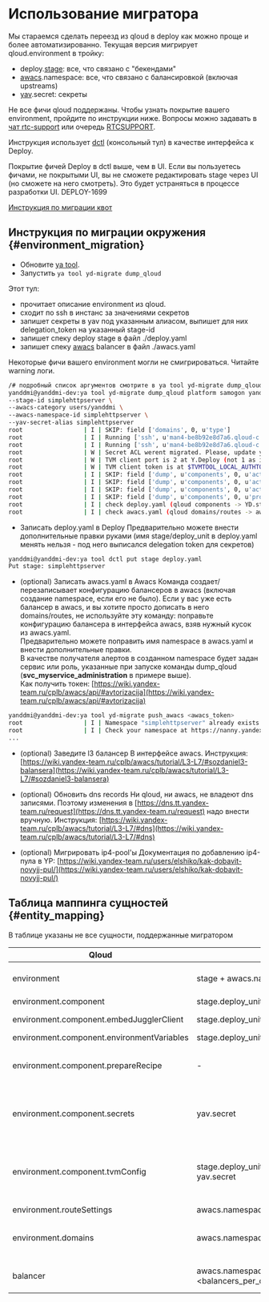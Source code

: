 # Использование мигратора

Мы стараемся сделать переезд из qloud в deploy как можно проще и более автоматизированно.
Текущая версия мигрирует qloud.environment в тройку:

- deploy.[stage](../../../concepts/stage/stage.md): все, что связано с "бекендами"
- [awacs](https://wiki.yandex-team.ru/cplb/awacs/).namespace: все, что связано с балансировкой (включая upstreams)
- [yav](https://vault-api.passport.yandex.net/docs/).secret: секреты

Не все фичи qloud поддержаны. Чтобы узнать покрытие вашего environment, пройдите по инструкции ниже.
Вопросы можно задавать в [чат rtc-support](https://t.me/joinchat/Be0kOD50fVxMoi_8hPvG6Q) или очередь [RTCSUPPORT](https://st.yandex-team.ru/createTicket?queue=RTCSUPPORT).

Инструкция использует [dctl](../../../reference/tools/dctl.md) (консольный тул) в качестве интерфейса к Deploy.

Покрытие фичей Deploy в dctl выше, чем в UI.
Если вы пользуетесь фичами, не покрытыми UI, вы не сможете редактировать stage через UI (но сможете на него смотреть).
Это будет устраняться в процессе разработки UI. DEPLOY-1699

[Инструкция по миграции квот](quota.md)

## Инструкция по миграции окружения {#environment_migration}

* Обновите [ya tool](https://wiki.yandex-team.ru/yatool/distrib/).
* Запустить `ya tool yd-migrate dump_qloud`

Этот тул:

* прочитает описание environment из qloud.
* сходит по ssh в инстанс за значениями секретов
* запишет секреты в yav под указанным алиасом, выпишет для них delegation_token на указанный stage-id
* запишет спеку deploy stage в файл ./deploy.yaml
* запишет спеку [awacs](https://wiki.yandex-team.ru/cplb/awacs/) balancer в файл ./awacs.yaml

Некоторые фичи вашего environment могли не смигрироваться. Читайте warning логи.

```bash
/# подробный список аргументов смотрите в ya tool yd-migrate dump_qloud -h
yanddmi@yanddmi-dev:ya tool yd-migrate dump_qloud platform samogon yanddmitest0 simplehttpserver 1040 svc_myservice_administration \
--stage-id simplehttpserver \
--awacs-category users/yanddmi \
--awacs-namespace-id simplehttpserver \
--yav-secret-alias simplehttpserver
root                 | I | SKIP: field ['domains', 0, u'type']
root                 | I | Running ['ssh', u'man4-be8b92e8d7a6.qloud-c.yandex.net', u'cat /secret/override-yanddmi-test-bin-file']
root                 | I | Running ['ssh', u'man4-be8b92e8d7a6.qloud-c.yandex.net', 'cat /proc/$(pidof qloud-init)/environ']
root                 | W | Secret ACL werent migrated. Please, update yav ACL manually at https://yav.yandex-team.ru/secret/sec-01dhnpx1t7eahavh43dazfjqm9
root                 | W | TVM client port is 2 at Y.Deploy (not 1 as in Qloud). Please, update your application to use $DEPLOY_TVM_TOOL_URL env.
root                 | W | TVM client token is at $TVMTOOL_LOCAL_AUTHTOKEN at Y.Deploy (not at $QLOUD_TVM_TOKEN as in Qloud). Please, update your application.
root                 | I | SKIP: field ['dump', u'components', 0, u'activateRecipe', u'doneThreshold']
root                 | I | SKIP: field ['dump', u'components', 0, u'activateRecipe', u'updateLimit']
root                 | I | SKIP: field ['dump', u'components', 0, u'activateRecipe', u'updatePeriod']
root                 | I | SKIP: field ['dump', u'components', 0, u'properties', u'size', 'network'] = 16
root                 | I | check deploy.yaml (qloud components -> YD.stage) and run `ya tool dctl put stage deploy.yaml` when ready
root                 | I | check awacs.yaml (qloud domains/routes -> awacs namespace) and run `ya tool yd-migrate push_awacs <awacs_token>` when ready
```

* Записать deploy.yaml в Deploy
Предварительно можете внести дополнительные правки руками (имя stage/deploy_unit в deploy.yaml менять нельзя - под него выписался delegation token для секретов)

```bash
yanddmi@yanddmi-dev:ya tool dctl put stage deploy.yaml 
Put stage: simplehttpserver
```

* (optional) Записать awacs.yaml в Awacs
Команда создает/перезаписывает конфигурацию балансеров в awacs (включая создание namespace, если его не было).
Если у вас уже есть балансер в awacs, и вы хотите просто дописать в него domains/routes, не используйте эту команду: поправьте конфигурацию балансера в интерфейса awacs, взяв нужный кусок из awacs.yaml.  
Предварительно можете поправить имя namespace в awacs.yaml и внести дополнительные правки.  
В качестве получателя алертов в созданном namespace будет задан сервис или роль, указанные при запуске команды dump_qloud (**svc_myservice_administration** в примере выше).  
Как получить токен: [https://wiki.yandex-team.ru/cplb/awacs/api/#avtorizacija](https://wiki.yandex-team.ru/cplb/awacs/api/#avtorizacija)

```bash
yanddmi@yanddmi-dev:ya tool yd-migrate push_awacs <awacs_token>
root                 | I | Namespace "simplehttpserver" already exists. Skipping namespace creation.
root                 | I | Check your namespace at https://nanny.yandex-team.ru/ui/#/awacs/namespaces/list/simplehttpserver/show/
...
```

* (optional) Заведите l3 балансер
В интерфейсе awacs.
Инструкция: [https://wiki.yandex-team.ru/cplb/awacs/tutorial/L3-L7/#sozdaniel3-balansera](https://wiki.yandex-team.ru/cplb/awacs/tutorial/L3-L7/#sozdaniel3-balansera)

* (optional) Обновить dns records
Ни qloud, ни awacs, не владеют dns записями.
Поэтому изменения в [https://dns.tt.yandex-team.ru/request](https://dns.tt.yandex-team.ru/request) надо внести вручную.
Инструкция: [https://wiki.yandex-team.ru/cplb/awacs/tutorial/L3-L7/#dns](https://wiki.yandex-team.ru/cplb/awacs/tutorial/L3-L7/#dns)

* (optional) Мигрировать ip4-pool'ы
Документация по добавлению ip4-пула в YP: [https://wiki.yandex-team.ru/users/elshiko/kak-dobavit-novyjj-pul/](https://wiki.yandex-team.ru/users/elshiko/kak-dobavit-novyjj-pul/)

## Таблица маппинга сущностей {#entity_mapping}

В таблице указаны не все сущности, поддержанные мигратором

**Qloud** | **Deploy** | **комментарий**  
--- | --- | ---  
environment | stage + awacs.namespace + yav.secret | инстансы запускаются в deploy, балансировка настраивается в awacs, секреты в yav  
environment.component | stage.deploy_unit|  
environment.component.embedJugglerClient | stage.deploy_unit.box_juggler_configs | https://wiki.yandex-team.ru/ru/Sidecars/jugglersubagent/  
environment.component.environmentVariables | stage.deploy_unit.pod_spec.workload.env |  
environment.component.prepareRecipe | - | пока не поддерживается (дефолтные значения не считаются ошибкой при генерации спеки stage)  
environment.component.secrets | yav.secret | секреты мигрируются, только если указан ключ --yav-secret-alias. значения секретов достаются путем ssh-похода на один из инстасов. ACL не мигрируются  
environment.component.tvmConfig | stage.deploy_unit.tvm_config + yav.secret | client port 2 (не 1 как в Qloud), client token в $TVMTOOL_LOCAL_AUTHTOKEN (не в $QLOUD_TVM_TOKEN как в Qloud) https://wiki.yandex-team.ru/ru/sidecars/tvmtool/  
environment.routeSettings | awacs.namespace.upstream |  
environment.domains | awacs.namespace.domain | в awacs будет выпущен новый сертификат для того же домена - поддерживается только для YandexInternalCA  
balancer | awacs.namespace.<balancers_per_cluster> | l7 балансер - в awacs "распилен" на несколько инсталляций - per cluster 
